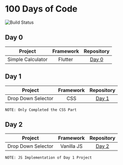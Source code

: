 # 100 Days of Code

![Build Status](https://travis-ci.org/joemccann/dillinger.svg?branch=master)

## Day 0

|  Project | Framework  | Repository  |
| :------------: | :------------: | :------------: |
|   Simple Calculator |  Flutter |  [Day 0](https://github.com/shaheemMPM/100DaysOfCode/tree/master/Day_00http:// "Day 0") |


## Day 1

|  Project | Framework  | Repository  |
| :------------: | :------------: | :------------: |
|   Drop Down Selector |  CSS | [Day 1](https://github.com/shaheemMPM/100DaysOfCode/tree/master/Day_01 "Day 1") |

`NOTE: Only Completed the CSS Part`

## Day 2

|  Project | Framework  | Repository  |
| :------------: | :------------: | :------------: |
|   Drop Down Selector |  Vanilla JS | [Day 2](https://github.com/shaheemMPM/100DaysOfCode/tree/master/Day_02 "Day 2") |

`NOTE: JS Implementation of Day 1 Project`

